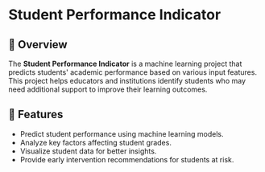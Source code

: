 # Student Performance Indicator

## 📌 Overview
The **Student Performance Indicator** is a machine learning project that predicts students' academic performance based on various input features. This project helps educators and institutions identify students who may need additional support to improve their learning outcomes.

## 🚀 Features
- Predict student performance using machine learning models.
- Analyze key factors affecting student grades.
- Visualize student data for better insights.
- Provide early intervention recommendations for students at risk.
